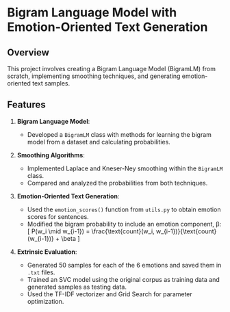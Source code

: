# Bigram Language Model with Emotion-Oriented Text Generation

## Overview

This project involves creating a Bigram Language Model (BigramLM) from scratch, implementing smoothing techniques, and generating emotion-oriented text samples.

## Features

1. **Bigram Language Model**:
    - Developed a `BigramLM` class with methods for learning the bigram model from a dataset and calculating probabilities.

2. **Smoothing Algorithms**:
    - Implemented Laplace and Kneser-Ney smoothing within the `BigramLM` class.
    - Compared and analyzed the probabilities from both techniques.

3. **Emotion-Oriented Text Generation**:
    - Used the `emotion_scores()` function from `utils.py` to obtain emotion scores for sentences.
    - Modified the bigram probability to include an emotion component, β:
      \[
      P(w_i \mid w_{i-1}) = \frac{\text{count}(w_i, w_{i-1})}{\text{count}(w_{i-1})} + \beta
      \]
      
4. **Extrinsic Evaluation**:
    - Generated 50 samples for each of the 6 emotions and saved them in `.txt` files.
    - Trained an SVC model using the original corpus as training data and generated samples as testing data.
    - Used the TF-IDF vectorizer and Grid Search for parameter optimization.

